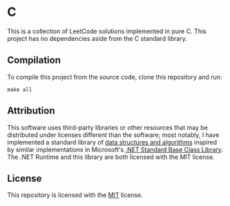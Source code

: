 # C
This is a collection of LeetCode solutions implemented in pure C. This project
has no dependencies aside from the C standard library.
## Compilation
To compile this project from the source code, clone this repository and run:
```
make all
```

## Attribution
This software uses third-party libraries or other resources that may be
distributed under licenses different than the software; most notably, I have
implemented a standard library of [data structures and algorithms](lib/) 
inspired by similar implementations in Microsoft\'s [.NET Standard Base Class
Library](https://github.com/dotnet/runtime). The .NET Runtime and this library
are both licensed with the MIT license. 

## License
This repository is licensed with the [MIT](LICENSE.txt) license.

